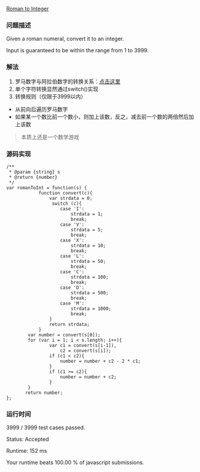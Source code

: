 [Roman to Integer](https://leetcode.com/problems/roman-to-integer/description/)
### 问题描述
Given a roman numeral, convert it to an integer.

Input is guaranteed to be within the range from 1 to 3999.
### 解法
1. 罗马数字与阿拉伯数字的转换关系：[点击这里](http://blog.csdn.net/wzy_1988/article/details/17057929)
2. 单个字符转换显然通过switch()实现
3. 转换规则（仅限于3999以内）
- 从前向后遍历罗马数字
- 如果某一个数比前一个数小，则加上该数，反之，减去前一个数的两倍然后加上该数

> 本质上还是一个数学游戏

### 源码实现
```
/**
 * @param {string} s
 * @return {number}
 */
var romanToInt = function(s) {
            function convert(c){
                var strdata = 0;
                 switch (c){
                    case 'I':
                        strdata = 1;
                        break;
                    case 'V':
                        strdata = 5;
                        break;
                    case 'X':
                        strdata = 10;
                        break;
                    case 'L':
                        strdata = 50;
                        break;
                    case 'C':
                        strdata = 100;
                        break;
                    case 'D':
                        strdata = 500;
                        break;
                    case 'M':
                        strdata = 1000;
                        break;
                }
                return strdata;
            }
        var number = convert(s[0]);
        for (var i = 1; i < s.length; i++){
                var c1 = convert(s[i-1]),
                    c2 = convert(s[i]);
                if (c1 < c2){
                    number = number + c2 - 2 * c1;
                }
                if (c1 >= c2){
                    number = number + c2;
                }
        }
       return number;
};
```

### 运行时间


3999 / 3999 test cases passed.

Status: Accepted

Runtime: 152 ms

Your runtime beats 100.00 % of javascript submissions.
